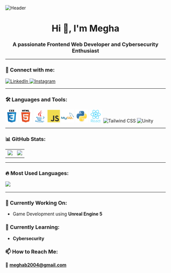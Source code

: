 ![Header](https://github-profile-trophy.vercel.app/?username=meghalinn&theme=darkhub&margin-w=15&margin-h=15)

<h1 align="center">Hi 👋, I'm Megha</h1>
<h3 align="center">A passionate Frontend Web Developer and Cybersecurity Enthusiast</h3>

---

### 🚀 Connect with me:
<p align="left">
<a href="https://linkedin.com/in/megha-b-mb" target="blank">
  <img src="https://raw.githubusercontent.com/rahuldkjain/github-profile-readme-generator/master/src/images/icons/Social/linked-in-alt.svg" alt="LinkedIn" height="30" width="40" />
</a>
<a href="https://mail.google.com/mail/?view=cm&fs=1&to=meghab2004@gmail.com" target="blank">
  <img src="https://upload.wikimedia.org/wikipedia/commons/thumb/7/7e/Gmail_icon_%282020%29.svg/768px-Gmail_icon_%282020%29.svg.png?20221017173631" alt="Instagram" height="30" width="40" />
</a>
</p>

---

### 🛠️ Languages and Tools:
<p align="left">
  <img src="https://raw.githubusercontent.com/devicons/devicon/master/icons/css3/css3-original-wordmark.svg" alt="CSS3" width="40" height="40" />
  <img src="https://raw.githubusercontent.com/devicons/devicon/master/icons/html5/html5-original-wordmark.svg" alt="HTML5" width="40" height="40" />
  <img src="https://raw.githubusercontent.com/devicons/devicon/master/icons/java/java-original.svg" alt="Java" width="40" height="40" />
  <img src="https://raw.githubusercontent.com/devicons/devicon/master/icons/javascript/javascript-original.svg" alt="JavaScript" width="40" height="40" />
  <img src="https://raw.githubusercontent.com/devicons/devicon/master/icons/mysql/mysql-original-wordmark.svg" alt="MySQL" width="40" height="40" />
  <img src="https://raw.githubusercontent.com/devicons/devicon/master/icons/python/python-original.svg" alt="Python" width="40" height="40" />
  <img src="https://raw.githubusercontent.com/devicons/devicon/master/icons/react/react-original-wordmark.svg" alt="React" width="40" height="40" />
  <img src="https://www.vectorlogo.zone/logos/tailwindcss/tailwindcss-icon.svg" alt="Tailwind CSS" width="40" height="40" />
  <img src="https://www.vectorlogo.zone/logos/unity3d/unity3d-icon.svg" alt="Unity" width="40" height="40" />
</p>

---

### 📊 GitHub Stats:
<table>
<tr>
<td>
  <img src="https://github-readme-stats.vercel.app/api?username=meghalinn&show_icons=true&theme=dark&hide_border=true" />
</td>
<td>
  <img src="https://github-readme-streak-stats.herokuapp.com/?user=meghalinn&theme=dark&hide_border=true" />
</td>
</tr>
</table>

---

### 🔥 Most Used Languages:
<p align="left">
  <img src="https://github-readme-stats.vercel.app/api/top-langs?username=meghalinn&layout=compact&theme=dark&hide_border=true" />
</p>

---





### 🔭 Currently Working On:
- Game Development using **Unreal Engine 5**

### 🌱 Currently Learning:
- **Cybersecurity**

### 📫 How to Reach Me:
📧 **meghab2004@gmail.com**

